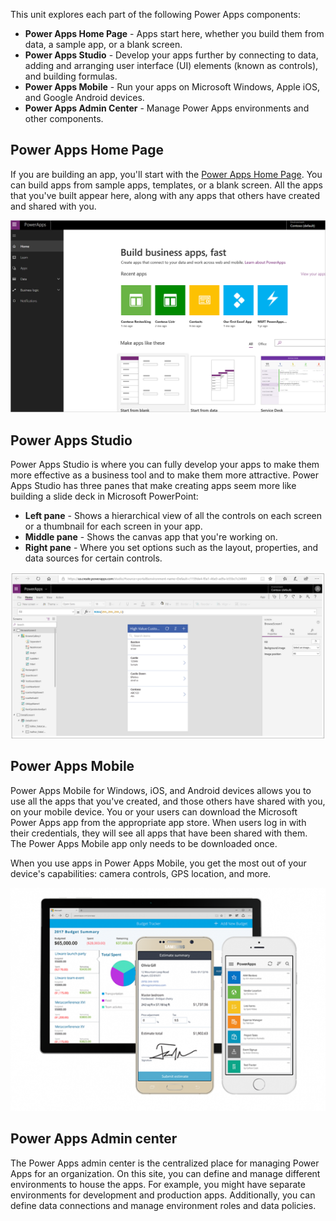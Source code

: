 This unit explores each part of the following Power Apps components:

* **Power Apps Home Page** - Apps start here, whether you build them from data, a sample app, or a blank screen.
* **Power Apps Studio** - Develop your apps further by connecting to data, adding and arranging user interface (UI) elements (known as controls), and building formulas.
* **Power Apps Mobile** - Run your apps on Microsoft Windows, Apple iOS, and Google Android devices.
* **Power Apps Admin Center** - Manage Power Apps environments and other components.

## Power Apps Home Page
If you are building an app, you'll start with the [Power Apps Home Page](web.powerapps.com). You can build apps from sample apps, templates, or a blank screen. All the apps that you've built appear here, along with any apps that others have created and shared with you.

![The Power Apps home page](../media/powerapps-homepage5.png)

## Power Apps Studio
Power Apps Studio is where you can fully develop your apps to make them more effective as a business tool and to make them more attractive. Power Apps Studio has three panes that make creating apps seem more like building a slide deck in Microsoft PowerPoint:

- **Left pane** - Shows a hierarchical view of all the controls on each screen or a thumbnail for each screen in your app.
- **Middle pane** - Shows the canvas app that you're working on.
- **Right pane** - Where you set options such as the layout, properties, and data sources for certain controls.

![Power Apps Studio](../media/powerapps-full-screen.png)

## Power Apps Mobile
Power Apps Mobile for Windows, iOS, and Android devices allows you to use all the apps that you've created, and those others have shared with you, on your mobile device. You or your users can download the Microsoft Power Apps app from the appropriate app store. When users log in with their credentials, they will see all apps that have been shared with them. The Power Apps Mobile app only needs to be downloaded once. 

When you use apps in Power Apps Mobile, you get the most out of your device's capabilities: camera controls, GPS location, and more.

![Power Apps Mobile](../media/powerapps-mobile.png)

## Power Apps Admin center
The Power Apps admin center is the centralized place for managing Power Apps for an organization. On this site, you can define and manage different environments to house the apps. For example, you might have separate environments for development and production apps. Additionally, you can define data connections and manage environment roles and data policies. 

